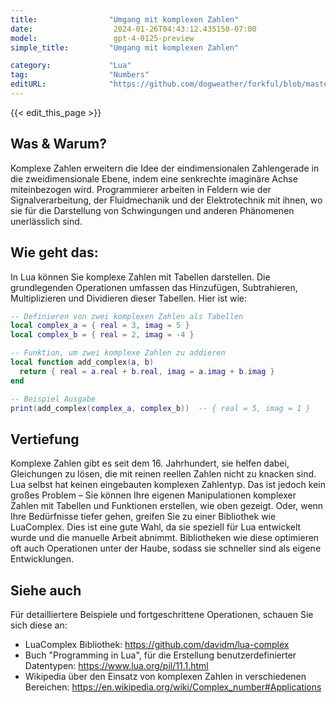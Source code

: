 ```yaml
---
title:                "Umgang mit komplexen Zahlen"
date:                  2024-01-26T04:43:12.435150-07:00
model:                 gpt-4-0125-preview
simple_title:         "Umgang mit komplexen Zahlen"

category:             "Lua"
tag:                  "Numbers"
editURL:              "https://github.com/dogweather/forkful/blob/master/content/de/lua/working-with-complex-numbers.md"
---
```


{{< edit_this_page >}}

## Was & Warum?
Komplexe Zahlen erweitern die Idee der eindimensionalen Zahlengerade in die zweidimensionale Ebene, indem eine senkrechte imaginäre Achse miteinbezogen wird. Programmierer arbeiten in Feldern wie der Signalverarbeitung, der Fluidmechanik und der Elektrotechnik mit ihnen, wo sie für die Darstellung von Schwingungen und anderen Phänomenen unerlässlich sind.

## Wie geht das:
In Lua können Sie komplexe Zahlen mit Tabellen darstellen. Die grundlegenden Operationen umfassen das Hinzufügen, Subtrahieren, Multiplizieren und Dividieren dieser Tabellen. Hier ist wie:

```lua
-- Definieren von zwei komplexen Zahlen als Tabellen
local complex_a = { real = 3, imag = 5 }
local complex_b = { real = 2, imag = -4 }

-- Funktion, um zwei komplexe Zahlen zu addieren
local function add_complex(a, b)
  return { real = a.real + b.real, imag = a.imag + b.imag }
end

-- Beispiel Ausgabe
print(add_complex(complex_a, complex_b))  -- { real = 5, imag = 1 }
```

## Vertiefung
Komplexe Zahlen gibt es seit dem 16. Jahrhundert, sie helfen dabei, Gleichungen zu lösen, die mit reinen reellen Zahlen nicht zu knacken sind. Lua selbst hat keinen eingebauten komplexen Zahlentyp. Das ist jedoch kein großes Problem – Sie können Ihre eigenen Manipulationen komplexer Zahlen mit Tabellen und Funktionen erstellen, wie oben gezeigt. Oder, wenn Ihre Bedürfnisse tiefer gehen, greifen Sie zu einer Bibliothek wie LuaComplex. Dies ist eine gute Wahl, da sie speziell für Lua entwickelt wurde und die manuelle Arbeit abnimmt. Bibliotheken wie diese optimieren oft auch Operationen unter der Haube, sodass sie schneller sind als eigene Entwicklungen.

## Siehe auch
Für detailliertere Beispiele und fortgeschrittene Operationen, schauen Sie sich diese an:

- LuaComplex Bibliothek: https://github.com/davidm/lua-complex
- Buch "Programming in Lua", für die Erstellung benutzerdefinierter Datentypen: https://www.lua.org/pil/11.1.html
- Wikipedia über den Einsatz von komplexen Zahlen in verschiedenen Bereichen: https://en.wikipedia.org/wiki/Complex_number#Applications
